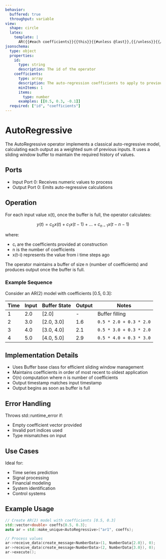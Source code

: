 ```yaml
---
behavior:
  buffered: true
  throughput: variable
view:
  shape: circle
  latex:
    template: |
      AR({{#each coefficients}}{{this}}{{#unless @last}},{{/unless}}{{/each}})
jsonschema:
  type: object
  properties:
    id:
      type: string
      description: The id of the operator
    coefficients:
      type: array
      description: The auto-regression coefficients to apply to previous values
      minItems: 1
      items:
        type: number
      examples: [[0.5, 0.3, -0.1]]
  required: ["id", "coefficients"]
---
```


# AutoRegressive

The AutoRegressive operator implements a classical auto-regressive model, calculating each output as a weighted sum of previous inputs. It uses a sliding window buffer to maintain the required history of values.

## Ports

- Input Port 0: Receives numeric values to process
- Output Port 0: Emits auto-regressive calculations

## Operation

For each input value x(t), once the buffer is full, the operator calculates:

$$y(t) = c_0x(t) + c_1x(t-1) + ... + c_{n-1}x(t-n-1)$$

where:

- cᵢ are the coefficients provided at construction
- n is the number of coefficients
- x(t-i) represents the value from i time steps ago

The operator maintains a buffer of size n (number of coefficients) and produces output once the buffer is full.

### Example Sequence

Consider an AR(2) model with coefficients [0.5, 0.3]:

| Time | Input | Buffer State | Output | Notes                   |
| ---- | ----- | ------------ | ------ | ----------------------- |
| 1    | 2.0   | [2.0]        | -      | Buffer filling          |
| 2    | 3.0   | [2.0, 3.0]   | 1.6    | `0.5 * 2.0 + 0.3 * 2.0` |
| 3    | 4.0   | [3.0, 4.0]   | 2.1    | `0.5 * 3.0 + 0.3 * 2.0` |
| 4    | 5.0   | [4.0, 5.0]   | 2.9    | `0.5 * 4.0 + 0.3 * 3.0` |

## Implementation Details

- Uses Buffer base class for efficient sliding window management
- Maintains coefficients in order of most recent to oldest application
- O(n) computation where n is number of coefficients
- Output timestamp matches input timestamp
- Output begins as soon as buffer is full

## Error Handling

Throws std::runtime_error if:

- Empty coefficient vector provided
- Invalid port indices used
- Type mismatches on input

## Use Cases

Ideal for:

- Time series prediction
- Signal processing
- Financial modeling
- System identification
- Control systems

## Example Usage

```cpp
// Create AR(2) model with coefficients [0.5, 0.3]
std::vector<double> coeffs{0.5, 0.3};
auto ar = std::make_unique<AutoRegressive>("ar1", coeffs);

// Process values
ar->receive_data(create_message<NumberData>(1, NumberData{2.0}), 0);
ar->receive_data(create_message<NumberData>(2, NumberData{3.0}), 0);
ar->execute();
```
